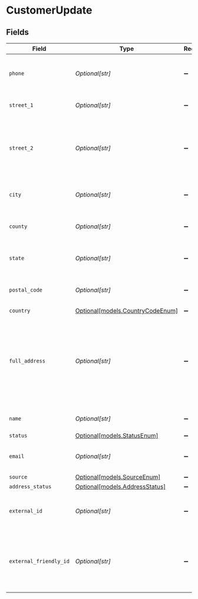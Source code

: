 # CustomerUpdate


## Fields

| Field                                                                                              | Type                                                                                               | Required                                                                                           | Description                                                                                        |
| -------------------------------------------------------------------------------------------------- | -------------------------------------------------------------------------------------------------- | -------------------------------------------------------------------------------------------------- | -------------------------------------------------------------------------------------------------- |
| `phone`                                                                                            | *Optional[str]*                                                                                    | :heavy_minus_sign:                                                                                 | Phone number associated with the customer.                                                         |
| `street_1`                                                                                         | *Optional[str]*                                                                                    | :heavy_minus_sign:                                                                                 | Primary street address.                                                                            |
| `street_2`                                                                                         | *Optional[str]*                                                                                    | :heavy_minus_sign:                                                                                 | Additional street address details, such as an apartment or suite number.                           |
| `city`                                                                                             | *Optional[str]*                                                                                    | :heavy_minus_sign:                                                                                 | City where the customer resides.                                                                   |
| `county`                                                                                           | *Optional[str]*                                                                                    | :heavy_minus_sign:                                                                                 | County or district of the customer.                                                                |
| `state`                                                                                            | *Optional[str]*                                                                                    | :heavy_minus_sign:                                                                                 | State or province of the customer.                                                                 |
| `postal_code`                                                                                      | *Optional[str]*                                                                                    | :heavy_minus_sign:                                                                                 | ZIP or Postal code of the customer.                                                                |
| `country`                                                                                          | [Optional[models.CountryCodeEnum]](../models/countrycodeenum.md)                                   | :heavy_minus_sign:                                                                                 | N/A                                                                                                |
| `full_address`                                                                                     | *Optional[str]*                                                                                    | :heavy_minus_sign:                                                                                 | Complete address string of the customer, which can be used as an alternative to individual fields. |
| `name`                                                                                             | *Optional[str]*                                                                                    | :heavy_minus_sign:                                                                                 | Name of the customer.                                                                              |
| `status`                                                                                           | [Optional[models.StatusEnum]](../models/statusenum.md)                                             | :heavy_minus_sign:                                                                                 | N/A                                                                                                |
| `email`                                                                                            | *Optional[str]*                                                                                    | :heavy_minus_sign:                                                                                 | Email address of the customer.                                                                     |
| `source`                                                                                           | [Optional[models.SourceEnum]](../models/sourceenum.md)                                             | :heavy_minus_sign:                                                                                 | N/A                                                                                                |
| `address_status`                                                                                   | [Optional[models.AddressStatus]](../models/addressstatus.md)                                       | :heavy_minus_sign:                                                                                 | N/A                                                                                                |
| `external_id`                                                                                      | *Optional[str]*                                                                                    | :heavy_minus_sign:                                                                                 | External identifier associated with the customer                                                   |
| `external_friendly_id`                                                                             | *Optional[str]*                                                                                    | :heavy_minus_sign:                                                                                 | External friendly identifier associated with the customer. We need it for netsuite.                |